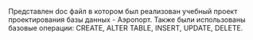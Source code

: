 Представлен doc файл в котором был реализован учебный проект проектирования базы данных - Аэропорт. Также были использованы базовые операции: CREATE, ALTER TABLE, INSERT, UPDATE, DELETE. 

